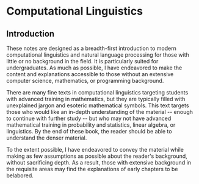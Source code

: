 # Computational Linguistics

## Introduction

These notes are designed as a breadth-first introduction to modern computational linguistics and natural language processing for those with little or no background in the field.  It is particularly suited for undergraduates.  As much as possible, I have endeavored to make the content and explanations accessible to those without an extensive computer science, mathematics, or programming background.  

There are many fine texts in computational linguistics targeting students with advanced training in mathematics, but they are typically filled with unexplained jargon and esoteric mathematical symbols.  This text targets those who would like an in-depth understanding of the material -- enough to continue with further study -- but who may not have advanced mathematical training in probability and statistics, linear algebra, or linguistics. By the end of these book, the reader should be able to understand the denser material.

To the extent possible, I have endeavored to convey the material while making as few assumptions as possible about the reader's background, without sacrificing depth.  As a result, those with extensive background in the requisite areas may find the explanations of early chapters to be belabored.



